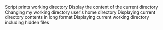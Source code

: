 Script prints working directory
Display the content of the current directory
Changing my working directory user's home directory
Displaying current directory contents in long format
Displaying current working directory including hidden files

